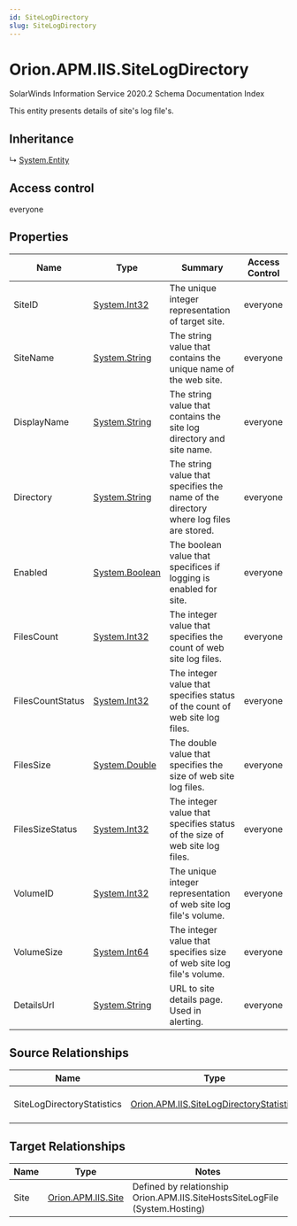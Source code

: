 ```yaml
---
id: SiteLogDirectory
slug: SiteLogDirectory
---
```


# Orion.APM.IIS.SiteLogDirectory

SolarWinds Information Service 2020.2 Schema Documentation Index

This entity presents details of site's log file's.

## Inheritance

↳ [System.Entity](./../System/Entity)

## Access control

everyone

## Properties

| Name | Type | Summary | Access Control |
| ------ | ------ | ------ | ------ |
| SiteID | [System.Int32](https://docs.microsoft.com/en-us/dotnet/api/system.int32) | The unique integer representation of target site. | everyone |
| SiteName | [System.String](https://docs.microsoft.com/en-us/dotnet/api/system.string) | The string value that contains the unique name of the web site. | everyone |
| DisplayName | [System.String](https://docs.microsoft.com/en-us/dotnet/api/system.string) | The string value that contains the site log directory and site name. | everyone |
| Directory | [System.String](https://docs.microsoft.com/en-us/dotnet/api/system.string) | The string value that specifies the name of the directory where log files are stored. | everyone |
| Enabled | [System.Boolean](https://docs.microsoft.com/en-us/dotnet/api/system.boolean) | The boolean value that specifices if logging is enabled for site. | everyone |
| FilesCount | [System.Int32](https://docs.microsoft.com/en-us/dotnet/api/system.int32) | The integer value that specifies the count of web site log files. | everyone |
| FilesCountStatus | [System.Int32](https://docs.microsoft.com/en-us/dotnet/api/system.int32) | The integer value that specifies status of the count of web site log files. | everyone |
| FilesSize | [System.Double](https://docs.microsoft.com/en-us/dotnet/api/system.double) | The double value that specifies the size of web site log files. | everyone |
| FilesSizeStatus | [System.Int32](https://docs.microsoft.com/en-us/dotnet/api/system.int32) | The integer value that specifies status of the size of web site log files. | everyone |
| VolumeID | [System.Int32](https://docs.microsoft.com/en-us/dotnet/api/system.int32) | The unique integer representation of web site log file's volume. | everyone |
| VolumeSize | [System.Int64](https://docs.microsoft.com/en-us/dotnet/api/system.int64) | The integer value that specifies size of web site log file's volume. | everyone |
| DetailsUrl | [System.String](https://docs.microsoft.com/en-us/dotnet/api/system.string) | URL to site details page. Used in alerting. | everyone |

## Source Relationships

| Name | Type | Notes |
| ------ | ------ | ------ |
| SiteLogDirectoryStatistics | [Orion.APM.IIS.SiteLogDirectoryStatistics](./../Orion.APM.IIS/SiteLogDirectoryStatistics) | Defined by relationship Orion.APM.IIS.SiteLogDirectoryStatisticsReferencesSiteLogDirectory (System.Reference) |

## Target Relationships

| Name | Type | Notes |
| ------ | ------ | ------ |
| Site | [Orion.APM.IIS.Site](./../Orion.APM.IIS/Site) | Defined by relationship Orion.APM.IIS.SiteHostsSiteLogFile (System.Hosting) |

